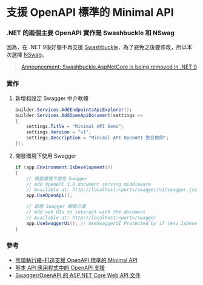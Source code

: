 # 支援 OpenAPI 標準的 Minimal API

### .NET 的兩個主要 OpenAPI 實作是 Swashbuckle 和 NSwag
因為，在 .NET 9後好像不再支援 [Swashbuckle][Swashbuckle]，為了避免之後要修改，所以本次選擇 [NSwag][NSwag]。
>[Announcement: Swashbuckle.AspNetCore is being removed in .NET 9](https://github.com/dotnet/aspnetcore/issues/54599)

### 實作
1. 新增和設定 Swagger 中介軟體
    ```C#
    builder.Services.AddEndpointsApiExplorer();
    builder.Services.AddOpenApiDocument(settings =>
    {
        settings.Title = "Minimal API Demo";
        settings.Version = "v1";
        settings.Description = "Minimal API OpenAPI 整合範例";
    });
    ```
2. 開發環境下使用 Swagger
    ```C#
    if (app.Environment.IsDevelopment())
    {
        // 開發環境下使用 Swagger
        // Add OpenAPI 3.0 document serving middleware
        // Available at: http://localhost:<port>/swagger/v1/swagger.json
        app.UseOpenApi();

        // 啟用 Swagger 網頁介面
        // Add web UIs to interact with the document
        // Available at: http://localhost:<port>/swagger
        app.UseSwaggerUi(); // UseSwaggerUI Protected by if (env.IsDevelopment())
    }
    ```

### 參考
- [黑暗執行緒-打造支援 OpenAPI 標準的 Minimal API](https://blog.darkthread.net/blog/min-api-openapi/)
- [基本 API 應用程式中的 OpenAPI 支援](https://learn.microsoft.com/zh-tw/aspnet/core/fundamentals/minimal-apis/openapi?view=aspnetcore-8.0&WT.mc_id=DOP-MVP-37580)
- [Swagger/OpenAPI 的 ASP.NET Core Web API 文件](https://learn.microsoft.com/zh-tw/aspnet/core/tutorials/web-api-help-pages-using-swagger?view=aspnetcore-8.0)



[Swashbuckle]: <https://learn.microsoft.com/zh-tw/aspnet/core/tutorials/getting-started-with-swashbuckle?view=aspnetcore-8.0&tabs=visual-studio> "開始使用 Swashbuckle 及 ASP.NET Core"
[NSwag]: <https://learn.microsoft.com/zh-tw/aspnet/core/tutorials/getting-started-with-nswag?view=aspnetcore-8.0&tabs=visual-studio> "開始使用 NSwag 及 ASP.NET Core"